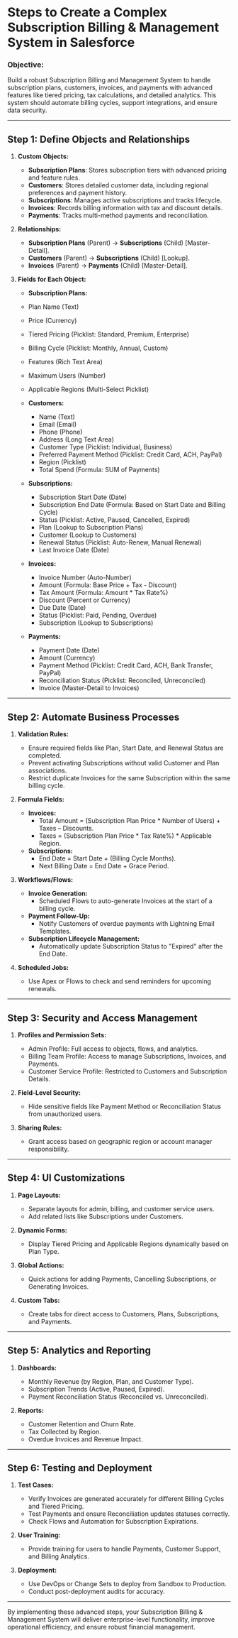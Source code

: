 # Steps to Create a Complex Subscription Billing & Management System in Salesforce

### **Objective:**

Build a robust Subscription Billing and Management System to handle subscription plans, customers, invoices, and payments with advanced features like tiered pricing, tax calculations, and detailed analytics. This system should automate billing cycles, support integrations, and ensure data security.

---

## **Step 1: Define Objects and Relationships**

1. **Custom Objects:**

   - **Subscription Plans**: Stores subscription tiers with advanced pricing and feature rules.
   - **Customers**: Stores detailed customer data, including regional preferences and payment history.
   - **Subscriptions**: Manages active subscriptions and tracks lifecycle.
   - **Invoices**: Records billing information with tax and discount details.
   - **Payments**: Tracks multi-method payments and reconciliation.

2. **Relationships:**

   - **Subscription Plans** (Parent) -> **Subscriptions** (Child) [Master-Detail].
   - **Customers** (Parent) -> **Subscriptions** (Child) [Lookup].
   - **Invoices** (Parent) -> **Payments** (Child) [Master-Detail].

3. **Fields for Each Object:**

   - **Subscription Plans:**

   - Plan Name (Text)

   - Price (Currency)

   - Tiered Pricing (Picklist: Standard, Premium, Enterprise)

   - Billing Cycle (Picklist: Monthly, Annual, Custom)

   - Features (Rich Text Area)

   - Maximum Users (Number)

   - Applicable Regions (Multi-Select Picklist)

   - **Customers:**

     - Name (Text)
     - Email (Email)
     - Phone (Phone)
     - Address (Long Text Area)
     - Customer Type (Picklist: Individual, Business)
     - Preferred Payment Method (Picklist: Credit Card, ACH, PayPal)
     - Region (Picklist)
     - Total Spend (Formula: SUM of Payments)

   - **Subscriptions:**

     - Subscription Start Date (Date)
     - Subscription End Date (Formula: Based on Start Date and Billing Cycle)
     - Status (Picklist: Active, Paused, Cancelled, Expired)
     - Plan (Lookup to Subscription Plans)
     - Customer (Lookup to Customers)
     - Renewal Status (Picklist: Auto-Renew, Manual Renewal)
     - Last Invoice Date (Date)

   - **Invoices:**

     - Invoice Number (Auto-Number)
     - Amount (Formula: Base Price + Tax - Discount)
     - Tax Amount (Formula: Amount \* Tax Rate%)
     - Discount (Percent or Currency)
     - Due Date (Date)
     - Status (Picklist: Paid, Pending, Overdue)
     - Subscription (Lookup to Subscriptions)

   - **Payments:**

     - Payment Date (Date)
     - Amount (Currency)
     - Payment Method (Picklist: Credit Card, ACH, Bank Transfer, PayPal)
     - Reconciliation Status (Picklist: Reconciled, Unreconciled)
     - Invoice (Master-Detail to Invoices)

---

## **Step 2: Automate Business Processes**

1. **Validation Rules:**

   - Ensure required fields like Plan, Start Date, and Renewal Status are completed.
   - Prevent activating Subscriptions without valid Customer and Plan associations.
   - Restrict duplicate Invoices for the same Subscription within the same billing cycle.

2. **Formula Fields:**

   - **Invoices:**
     - Total Amount = (Subscription Plan Price \* Number of Users) + Taxes – Discounts.
     - Taxes = (Subscription Plan Price \* Tax Rate%) \* Applicable Region.
   - **Subscriptions:**
     - End Date = Start Date + (Billing Cycle Months).
     - Next Billing Date = End Date + Grace Period.

3. **Workflows/Flows:**

   - **Invoice Generation:**
     - Scheduled Flows to auto-generate Invoices at the start of a billing cycle.
   - **Payment Follow-Up:**
     - Notify Customers of overdue payments with Lightning Email Templates.
   - **Subscription Lifecycle Management:**
     - Automatically update Subscription Status to "Expired" after the End Date.

4. **Scheduled Jobs:**

   - Use Apex or Flows to check and send reminders for upcoming renewals.

---

## **Step 3: Security and Access Management**

1. **Profiles and Permission Sets:**

   - Admin Profile: Full access to objects, flows, and analytics.
   - Billing Team Profile: Access to manage Subscriptions, Invoices, and Payments.
   - Customer Service Profile: Restricted to Customers and Subscription Details.

2. **Field-Level Security:**

   - Hide sensitive fields like Payment Method or Reconciliation Status from unauthorized users.

3. **Sharing Rules:**

   - Grant access based on geographic region or account manager responsibility.

---

## **Step 4: UI Customizations**

1. **Page Layouts:**

   - Separate layouts for admin, billing, and customer service users.
   - Add related lists like Subscriptions under Customers.

2. **Dynamic Forms:**

   - Display Tiered Pricing and Applicable Regions dynamically based on Plan Type.

3. **Global Actions:**

   - Quick actions for adding Payments, Cancelling Subscriptions, or Generating Invoices.

4. **Custom Tabs:**

   - Create tabs for direct access to Customers, Plans, Subscriptions, and Payments.

---

## **Step 5: Analytics and Reporting**

1. **Dashboards:**

   - Monthly Revenue (by Region, Plan, and Customer Type).
   - Subscription Trends (Active, Paused, Expired).
   - Payment Reconciliation Status (Reconciled vs. Unreconciled).

2. **Reports:**

   - Customer Retention and Churn Rate.
   - Tax Collected by Region.
   - Overdue Invoices and Revenue Impact.

---

## **Step 6: Testing and Deployment**

1. **Test Cases:**

   - Verify Invoices are generated accurately for different Billing Cycles and Tiered Pricing.
   - Test Payments and ensure Reconciliation updates statuses correctly.
   - Check Flows and Automation for Subscription Expirations.

2. **User Training:**

   - Provide training for users to handle Payments, Customer Support, and Billing Analytics.

3. **Deployment:**

   - Use DevOps or Change Sets to deploy from Sandbox to Production.
   - Conduct post-deployment audits for accuracy.

---

By implementing these advanced steps, your Subscription Billing & Management System will deliver enterprise-level functionality, improve operational efficiency, and ensure robust financial management.

